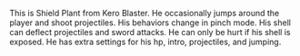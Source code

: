 This is Shield Plant from Kero Blaster. He occasionally jumps around the player and shoot projectiles. His behaviors change in pinch mode. His shell can deflect projectiles and sword attacks. He can only be hurt if his shell is exposed. He has extra settings for his hp, intro, projectiles, and jumping.
